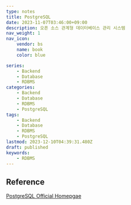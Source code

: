 ```yaml
---
type: notes
title: PostgreSQL
date: 2023-11-07T03:46:00+09:00
description: 오픈 소스 관계형 데이터베이스 관리 시스템
nav_weight: 1
nav_icon:
    vendor: bs
    name: book
    color: blue

series:
    - Backend
    - Database
    - RDBMS
categories:
    - Backend
    - Database
    - RDBMS
    - PostgreSQL
tags:
    - Backend
    - Database
    - RDBMS
    - PostgreSQL
lastmod: 2023-12-10T04:39:31.480Z
draft: published
keywords:
    - RDBMS
---
```


## Reference

[PostgreSQL Official Homepgae](https://www.postgresql.org/)
